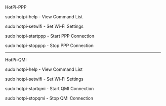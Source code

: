 HotPi-PPP

sudo hotpi-help - View Command List

sudo hotpi-setwifi - Set Wi-Fi Settings

sudo hotpi-startppp - Start PPP Connection

sudo hotpi-stopppp - Stop PPP Connection

------------------------------------------

HotPi-QMI

sudo hotpi-help - View Command List

sudo hotpi-setwifi - Set Wi-Fi Settings

sudo hotpi-startqmi - Start QMI Connection

sudo hotpi-stopqmi - Stop QMI Connection
